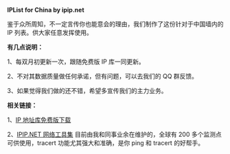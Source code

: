 **IPList for China by ipip.net**

鉴于众所周知，不一定言传你也能意会的理由，我们制作了这份针对于中国墙内的 IP 列表。供大家任意发挥使用。

**有几点说明：**

1、每双月初更新一次，跟随免费版 IP 库一同更新。

2、不对其数据质量做任何承诺，但有问题，可以去我们的 QQ 群反馈。

3、如果觉得我们做的还不错，希望多宣传我们的主力业务。

**相关链接：**

1、[IP 地址库免费版下载](http://www.ipip.net/ipdb.html "IPIP.NET IP 归属地数据库")

2、[IPIP.NET 网络工具集](https://www.ipip.net/traceroute.php "IPIP.NET 网络工具集") 目前由我和同事业余在维护的，全球有 200 多个监测点可供使用，tracert 功能尤其强大和准确，是你 ping 和 tracert 的好帮手。